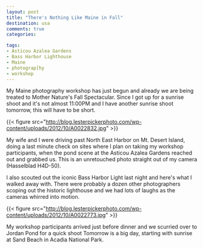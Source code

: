```yaml
---
layout: post
title: "There's Nothing Like Maine in Fall"
destination: usa
comments: true
categories:

tags:
- Asticou Azalea Gardens
- Bass Harbor Lighthouse
- Maine
- photograp[hy
- workshop
---
```

My Maine photography workshop has just begun and already we are being treated to Mother Nature's Fall Spectacular. Since I got up for a sunrise shoot and it's not almost 11:00PM and I have another sunrise shoot tomorrow, this will have to be short.

{{< figure src="http://blog.lesterpickerphoto.com/wp-content/uploads/2012/10/A0022832.jpg" >}}

My wife and I were driving past North East Harbor on Mt. Desert Island, doing a last minute check on sites where I plan on taking my workshop participants, when the pond scene at the Asticou Azalea Gardens reached out and grabbed us. This is an unretouched photo straight out of my camera (Hasselblad H4D-50).

I also scouted out the iconic Bass Harbor Light last night and here's what I walked away with. There were probably a dozen other photographers scoping out the historic lighthouse and we had lots of laughs as the cameras whirred into motion.

{{< figure src="http://blog.lesterpickerphoto.com/wp-content/uploads/2012/10/A0022773.jpg" >}}

My workshop participants arrived just before dinner and we scurried over to Jordan Pond for a quick shoot Tomorrow is a big day, starting with sunrise at Sand Beach in Acadia National Park.